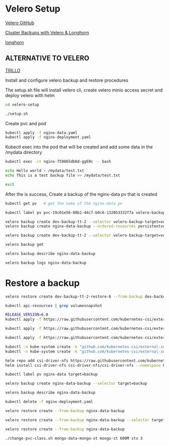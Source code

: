 # Velero Setup

[Velero GitHub](https://github.com/vmware-tanzu/helm-charts/blob/main/charts/velero/README.md)

[Cluster Backups with Velero & Longhorn](https://platform.cloudogu.com/en/blog/velero-longhorn-backup-restore/)

[longhorn](https://github.com/longhorn/longhorn/)

## ALTERNATIVE TO VELERO
[TRILLO](https://docs.trilio.io/trilio-data)

Install and configure velero backup and restore procedures

The setup.sh file will install velero cli, create velero minio access secret and deploy velero with helm

```bash
cd velero-setup

./setup.sh
```

Create pvc and pod

```bash
kubectl apply -f nginx-data.yaml
kubectl apply -f nginx-deployment.yaml
```

Kubectl exec into the pod that will be created and add some data in the /mydata directory

```bash
kubectl exec -it nginx-759865db6d-gg69c -- bash

echo Hello world > /mydata/test.txt
echo This is a test backup file >> /mydata/test.txt

exit
```

After the is success, Create a backup of the nginx-data pv that is created

```bash
kubectl get pv   # get the name of the nginx-data pv

kubectl label pv pvc-19c01e56-00b1-44c7-b0c6-132053332f7a velero-backup-target=velero-dev-backup-test   # Label the PV

velero backup create dev-backup-tt-2 --selector velero-backup-target=velero-dev-backup-test --snapshot-move-data --wait
velero backup create nginx-data-backup --ordered-resources persistentvolumes=pvc-84ee76ff-2317-4034-a621-9349f7f79e64

velero backup create dev-backup-tt-2 --selector velero-backup-target=velero-dev-backup-test --snapshot-move-data --wait # --snapshot-move-data allows snapshot data to be pushed to backend storage. 
```

```bash
velero backup get

velero backup describe nginx-data-backup

velero backup logs nginx-data-backup
```

# Restore a backup

```bash
velero restore create dev-backup-tt-2-restore-6 --from-backup dev-backup-tt-2  --include-namespaces=velero,default --wait # It was necessary to include the velero namespace in the restore target. Else the restore didn't work. Then it become necessary to include the namesapces to restore in the restore target else nothing is restore, only the velero namespace is restore
```

```bash
kubectl api-resources | grep volumesnapshot

RELEASE_VERSION=6.0
kubectl apply -f https://raw.githubusercontent.com/kubernetes-csi/external-snapshotter/release-${RELEASE_VERSION}/client/config/crd/snapshot.storage.k8s.io_volumesnapshotclasses.yaml

kubectl apply -f https://raw.githubusercontent.com/kubernetes-csi/external-snapshotter/release-${RELEASE_VERSION}/client/config/crd/snapshot.storage.k8s.io_volumesnapshotcontents.yaml

kubectl apply -f https://raw.githubusercontent.com/kubernetes-csi/external-snapshotter/release-${RELEASE_VERSION}/client/config/crd/snapshot.storage.k8s.io_volumesnapshots.yaml

kubectl -n kube-system create -k "github.com/kubernetes-csi/external-snapshotter/client/config/crd?ref=release-5.0"
kubectl -n kube-system create -k "github.com/kubernetes-csi/external-snapshotter/deploy/kubernetes/snapshot-controller?ref=release-5.0"

helm repo add csi-driver-nfs https://raw.githubusercontent.com/kubernetes-csi/csi-driver-nfs/master/charts
helm install csi-driver-nfs csi-driver-nfs/csi-driver-nfs --namespace kube-system --version v4.5.0 --set externalSnapshotter.enabled=true

kubectl label pv nginx-data target=backup

velero backup create nginx-data-backup --selector target=backup

velero backup describe nginx-data-backup

kubectl delete -f nginx-deployment.yaml 

velero restore create --from-backup nginx-data-backup

velero restore create --from-backup nginx-data-backup --selector target=backup

velero restore create --from-backup nginx-data-backup
```

```bash
./change-pvc-class.sh mongo-data-mongo-st mongo-st 600M sts 3
```

<!-- job copy-data-to-temp-pvc

status:
  completionTime: "2024-01-31T02:35:38Z"
  conditions:
  - lastProbeTime: "2024-01-31T02:35:38Z"
    lastTransitionTime: "2024-01-31T02:35:38Z"
    status: "True"
    type: Complete
  ready: 0
  startTime: "2024-01-31T02:34:52Z"
  succeeded: 1
  terminating: 0
  uncountedTerminatedPods: {} -->

